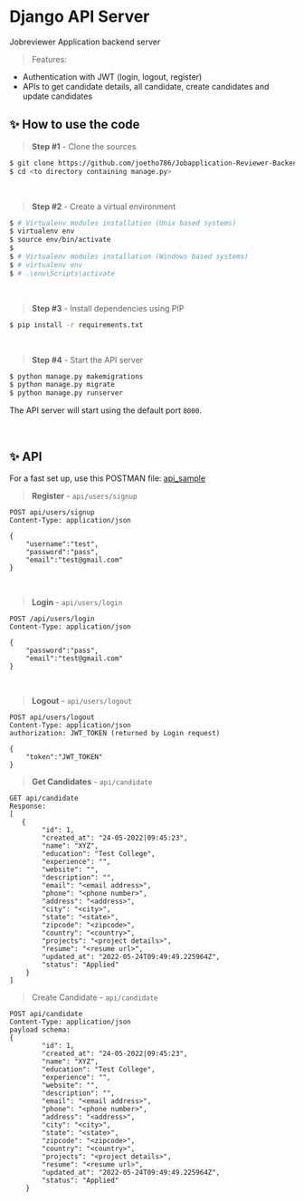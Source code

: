# Django API Server

Jobreviewer Application backend server

> Features:

- Authentication with JWT (login, logout, register)
- APIs to get candidate details, all candidate, create candidates and update candidates

## ✨ How to use the code

> **Step #1** -  Clone the sources

```bash
$ git clone https://github.com/joetho786/Jobapplication-Reviewer-Backend.git
$ cd <to directory containing manage.py>
```

<br />

> **Step #2** - Create a virtual environment

```bash
$ # Virtualenv modules installation (Unix based systems)
$ virtualenv env
$ source env/bin/activate
$
$ # Virtualenv modules installation (Windows based systems)
$ # virtualenv env
$ # .\env\Scripts\activate
```

<br />

> **Step #3** - Install dependencies using PIP

```bash
$ pip install -r requirements.txt
```

<br />

> **Step #4** - Start the API server

```bash
$ python manage.py makemigrations
$ python manage.py migrate
$ python manage.py runserver
```

The API server will start using the default port `8000`.

<br />

## ✨ API

For a fast set up, use this POSTMAN file: [api_sample](https://github.com/app-generator/api-server-Django/blob/master/media/api.postman_collection.json)

> **Register** - `api/users/signup`

```
POST api/users/signup
Content-Type: application/json

{
    "username":"test",
    "password":"pass", 
    "email":"test@gmail.com"
}
```

<br />

> **Login** - `api/users/login`

```
POST /api/users/login
Content-Type: application/json

{
    "password":"pass", 
    "email":"test@gmail.com"
}
```

<br />

> **Logout** - `api/users/logout`

```
POST api/users/logout
Content-Type: application/json
authorization: JWT_TOKEN (returned by Login request)

{
    "token":"JWT_TOKEN"
}
```

> **Get Candidates** - `api/candidate`

```
GET api/candidate
Response:
[
   {
        "id": 1,
        "created_at": "24-05-2022|09:45:23",
        "name": "XYZ",
        "education": "Test College",
        "experience": "",
        "website": "",
        "description": "",
        "email": "<email address>",
        "phone": "<phone number>",
        "address": "<address>",
        "city": "<city>",
        "state": "<state>",
        "zipcode": "<zipcode>",
        "country": "<country>",
        "projects": "<project details>",
        "resume": "<resume url>",
        "updated_at": "2022-05-24T09:49:49.225964Z",
        "status": "Applied"
    }
]

```

> Create Candidate - `api/candidate`

```
POST api/candidate
Content-Type: application/json
payload schema:
{
        "id": 1,
        "created_at": "24-05-2022|09:45:23",
        "name": "XYZ",
        "education": "Test College",
        "experience": "",
        "website": "",
        "description": "",
        "email": "<email address>",
        "phone": "<phone number>",
        "address": "<address>",
        "city": "<city>",
        "state": "<state>",
        "zipcode": "<zipcode>",
        "country": "<country>",
        "projects": "<project details>",
        "resume": "<resume url>",
        "updated_at": "2022-05-24T09:49:49.225964Z",
        "status": "Applied"
    }
```
